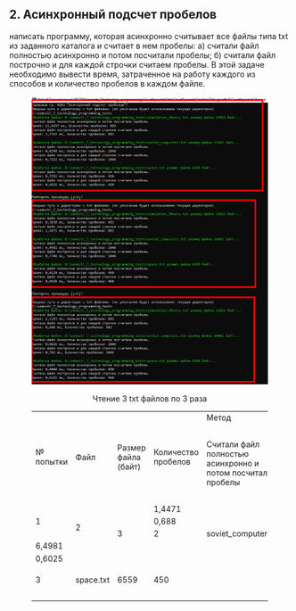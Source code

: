 ## 2. Асинхронный подсчет пробелов
написать программу, которая асинхронно считывает все файлы типа txt из заданного каталога и считает в нем пробелы: 
a) считали файл полностью асинхронно и потом посчитали пробелы; 
б) считали файл построчно и для каждой строчки считаем пробелы. 
В этой задаче необходимо вывести время, затраченное на работу каждого из способов и количество пробелов в каждом файле. 

<figure>
   <p align="center">
      <img src="https://github.com/dr-number/larionov_semestr_7_lab_2-read_files_calc_spaces/blob/main/for_read_me/1.png">
      <p align="center">Чтение 3 txt файлов по 3 раза</p>
   </p>
  <table>
	<tbody>
		<tr>
			<td rowspan="2">№ попытки</td>
			<td rowspan="2">Файл</td>
			<td rowspan="2">Размер файла (байт)</td>
			<td rowspan="2">Количество пробелов</td>
			<td colspan="2">Метод</td>
			<td rowspan="2">Время выполнения (ms)</td>
		</tr>
		<tr>
			<td>Cчитали файл полностью асинхронно и потом посчитали пробелы</td>
			<td>Cчитали файл построчно и для каждой строчки считаем пробелы</td>
		</tr>
		<tr>
			<td rowspan="6">1</td>
		</tr>
		<tr>
			<td rowspan="6">2</td>
		</tr>
		<tr>
			<td rowspan="6">3</td>
		</tr>
		<tr>
			<td>1,4471</td>
		</tr>
		<tr>
			<td>0,688</td>
		</tr>
		<tr>
			<td>2</td>
			<td>soviet_computers.txt</td>
			<td>14462</td>
			<td>1046</td>
			<td></td>
			<td>0,6248</td>
		</tr>
		<tr>
			<td>6,4981</td>
		</tr>
		<tr>
			<td>0,6025</td>
		</tr>
		<tr>
			<td></td>
			<td></td>
		</tr>
		<tr>
			<td></td>
		</tr>
		<tr>
			<td></td>
		</tr>
		<tr>
			<td>3</td>
			<td>space.txt</td>
			<td>6559</td>
			<td>450</td>
			<td></td>
			<td></td>
		</tr>
		<tr>
			<td></td>
		</tr>
		<tr>
			<td></td>
		</tr>
		<tr> 
			<td></td>
			<td></td>
		</tr>
		<tr>
			<td></td>
		</tr>
		<tr>
			<td></td>
		</tr>
	</tbody>
</table>
</table>
</figure> 